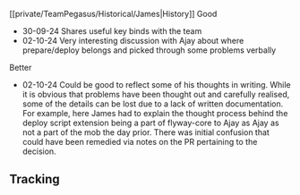 [[private/TeamPegasus/Historical/James|History]]
Good
- 30-09-24 Shares useful key binds with the team
- 02-10-24 Very interesting discussion with Ajay about where prepare/deploy belongs and picked through some problems verbally

Better
- 02-10-24 Could be good to reflect some of his thoughts in writing. While it is obvious that problems have been thought out and carefully realised, some of the details can be lost due to a lack of written documentation. For example, here James had to explain the thought process behind the deploy script extension being a part of flyway-core to Ajay as Ajay as not a part of the mob the day prior. There was initial confusion that could have been remedied via notes on the PR pertaining to the decision.

Tracking
- 